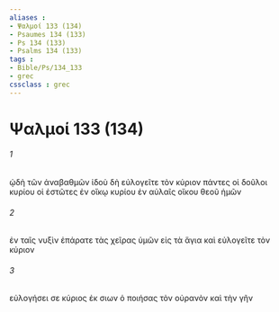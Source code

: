 ```yaml
---
aliases : 
- Ψαλμοί 133 (134)
- Psaumes 134 (133)
- Ps 134 (133)
- Psalms 134 (133)
tags : 
- Bible/Ps/134_133
- grec
cssclass : grec
---
```


# Ψαλμοί 133 (134)

###### 1
ᾠδὴ τῶν ἀναβαθμῶν ἰδοὺ δὴ εὐλογεῖτε τὸν κύριον πάντες οἱ δοῦλοι κυρίου οἱ ἑστῶτες ἐν οἴκῳ κυρίου ἐν αὐλαῖς οἴκου θεοῦ ἡμῶν
###### 2
ἐν ταῖς νυξὶν ἐπάρατε τὰς χεῖρας ὑμῶν εἰς τὰ ἅγια καὶ εὐλογεῖτε τὸν κύριον
###### 3
εὐλογήσει σε κύριος ἐκ σιων ὁ ποιήσας τὸν οὐρανὸν καὶ τὴν γῆν
